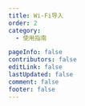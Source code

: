 ```yaml
---
title: Wi-Fi导入
order: 2
category:
  - 使用指南

pageInfo: false
contributors: false
editLink: false
lastUpdated: false
comment: false
footer: false
---
```


